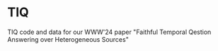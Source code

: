 # TIQ
TIQ code and data for our WWW'24 paper "Faithful Temporal Qestion Answering over Heterogeneous Sources"
